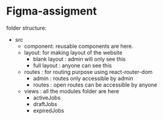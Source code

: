 # Figma-assigment

folder structure:

- src
  - component: reusable components are here.
  - layout: for making layout of the website
    - blank layout : admin will only see this
    - full layout : anyone can see this
  - routes : for routing purpose using react-router-dom
    - admin : routes only accessible by admin
    - routes : open routes can be accessible by anyone
  - views : all the modules folder are here
    - activeJobs
    - draftJobs
    - expiredJobs

